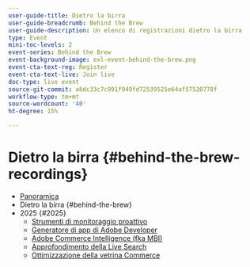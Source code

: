 ```yaml
---
user-guide-title: Dietro la birra
user-guide-breadcrumb: Behind the Brew
user-guide-description: Un elenco di registrazioni dietro la birra
type: Event
mini-toc-levels: 2
event-series: Behind the Brew
event-background-image: exl-event-behind-the-brew.png
event-cta-text-reg: Register
event-cta-text-live: Join live
doc-type: live event
source-git-commit: a6dc33c7c991f949fd72539525e64af57520778f
workflow-type: tm+mt
source-wordcount: '40'
ht-degree: 15%

---
```



# Dietro la birra {#behind-the-brew-recordings}

+ [Panoramica](overview.md)
+ Dietro la birra {#behind-the-brew}
+ 2025 {#2025}
   + [Strumenti di monitoraggio proattivo](2025/proactive-monitoring-tools.md)
   + [Generatore di app di Adobe Developer](2025/app-builder.md)
   + [Adobe Commerce Intelligence (fka MBI)](2025/commerce-intelligence.md)
   + [Approfondimento della Live Search](2025/deep-dive-live-search.md)
   + [Ottimizzazione della vetrina Commerce](2025/commerce-storefront.md)

